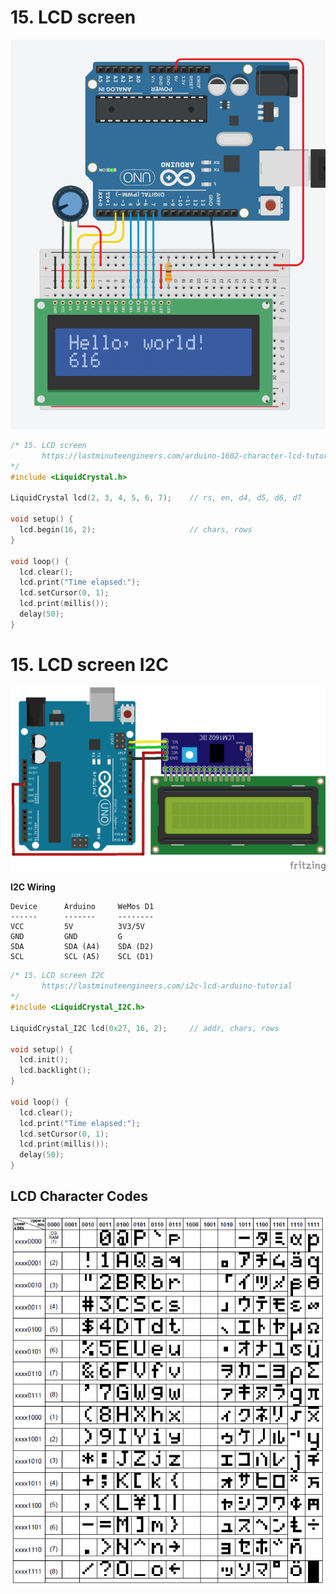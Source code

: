 # 15. LCD screen

![](gfx/15_lcdscreen.png)

```ino
/* 15. LCD screen
       https://lastminuteengineers.com/arduino-1602-character-lcd-tutorial/
*/
#include <LiquidCrystal.h>

LiquidCrystal lcd(2, 3, 4, 5, 6, 7);    // rs, en, d4, d5, d6, d7

void setup() {
  lcd.begin(16, 2);                     // chars, rows
}

void loop() {
  lcd.clear();
  lcd.print("Time elapsed:");
  lcd.setCursor(0, 1);
  lcd.print(millis());
  delay(50);
}
```

# 15. LCD screen I2C

![](gfx/15_lcdscreen_i2c.png)

**I2C Wiring**

```
Device      Arduino     WeMos D1
------      -------     --------
VCC         5V          3V3/5V
GND         GND         G
SDA         SDA (A4)    SDA (D2)
SCL         SCL (A5)    SCL (D1)
```

```ino
/* 15. LCD screen I2C
       https://lastminuteengineers.com/i2c-lcd-arduino-tutorial
*/
#include <LiquidCrystal_I2C.h>

LiquidCrystal_I2C lcd(0x27, 16, 2);     // addr, chars, rows

void setup() {
  lcd.init();
  lcd.backlight();
}

void loop() {
  lcd.clear();
  lcd.print("Time elapsed:");
  lcd.setCursor(0, 1);
  lcd.print(millis());
  delay(50);
}
```

## LCD Character Codes

![](gfx/lcd_char_codes.png)
